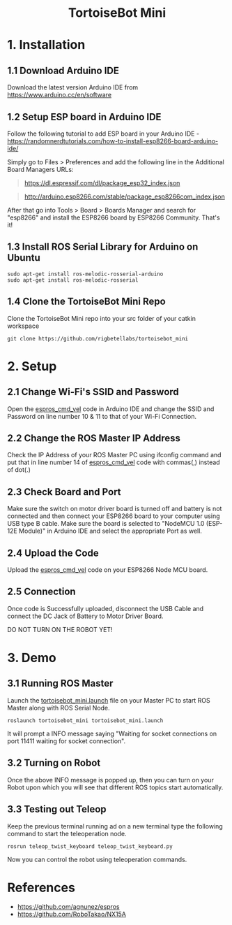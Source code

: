 <h1 style="text-align:center"> TortoiseBot Mini </h1>

# 1. Installation

## 1.1 Download Arduino IDE

Download the latest version Arduino IDE from <https://www.arduino.cc/en/software>

## 1.2 Setup ESP board in Arduino IDE

Follow the following tutorial to add ESP board in your Arduino IDE - <https://randomnerdtutorials.com/how-to-install-esp8266-board-arduino-ide/>

Simply go to Files > Preferences and add the following line in the Additional Board Managers URLs:

><https://dl.espressif.com/dl/package_esp32_index.json>

><http://arduino.esp8266.com/stable/package_esp8266com_index.json>

After that go into Tools > Board > Boards Manager and search for "esp8266" and install the ESP8266 board by ESP8266 Community. That's it!

## 1.3 Install ROS Serial Library for Arduino on Ubuntu

```shell
sudo apt-get install ros-melodic-rosserial-arduino
sudo apt-get install ros-melodic-rosserial
```

## 1.4 Clone the TortoiseBot Mini Repo

Clone the TortoiseBot Mini repo into your src folder of your catkin workspace

```shell
git clone https://github.com/rigbetellabs/tortoisebot_mini
```

# 2. Setup

## 2.1 Change Wi-Fi's SSID and Password

Open the [espros_cmd_vel](https://github.com/rigbetellabs/tortoisebot_mini/blob/506f832b9e0385ce1e38ce5b1219167dbe5a9f84/esp/espros_cmd_vel/espros_cmd_vel.ino) code in Arduino IDE and change the SSID and Password on line number 10 & 11 to that of your Wi-Fi Connection.

## 2.2 Change the ROS Master IP Address

Check the IP Address of your ROS Master PC using ifconfig command and put that in line number 14 of [espros_cmd_vel](https://github.com/rigbetellabs/tortoisebot_mini/blob/506f832b9e0385ce1e38ce5b1219167dbe5a9f84/esp/espros_cmd_vel/espros_cmd_vel.ino) code with commas(,) instead of dot(.)

## 2.3 Check Board and Port

Make sure the switch on motor driver board is turned off and battery is not connected and then connect your ESP8266 board to your computer using USB type B cable. Make sure the board is selected to "NodeMCU 1.0 (ESP-12E Module)" in Arduino IDE and select the appropriate Port as well.

## 2.4 Upload the Code

Upload the [espros_cmd_vel](https://github.com/rigbetellabs/tortoisebot_mini/blob/506f832b9e0385ce1e38ce5b1219167dbe5a9f84/esp/espros_cmd_vel/espros_cmd_vel.ino) code on your ESP8266 Node MCU board.

## 2.5 Connection

Once code is Successfully uploaded, disconnect the USB Cable and connect the DC Jack of Battery to Motor Driver Board.

DO NOT TURN ON THE ROBOT YET!

# 3. Demo

## 3.1 Running ROS Master

Launch the [tortoisebot_mini.launch](https://github.com/rigbetellabs/tortoisebot_mini/blob/506f832b9e0385ce1e38ce5b1219167dbe5a9f84/launch/tortoisebot_mini.launch) file on your Master PC to start ROS Master along with ROS Serial Node.

```shell
roslaunch tortoisebot_mini tortoisebot_mini.launch
```

It will prompt a INFO message saying "Waiting for socket connections on port 11411 waiting for socket connection".

## 3.2 Turning on Robot

Once the above INFO message is popped up, then you can turn on your Robot upon which you will see that different ROS topics start automatically.

## 3.3 Testing out Teleop

Keep the previous terminal running ad on a new terminal type the following command to start the teleoperation node.

```shell
rosrun teleop_twist_keyboard teleop_twist_keyboard.py
```

Now you can control the robot using teleoperation commands.

# References

- <https://github.com/agnunez/espros>
- <https://github.com/RoboTakao/NX15A>
